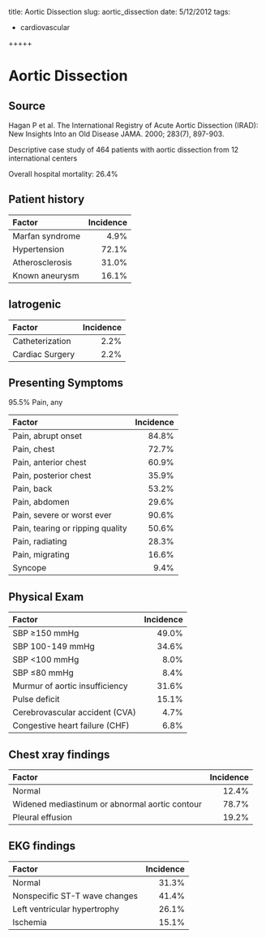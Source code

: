 title: Aortic Dissection
slug: aortic_dissection
date: 5/12/2012
tags:
 - cardiovascular

+++++

# Aortic Dissection
## Source
Hagan P et al. The International Registry of Acute Aortic Dissection (IRAD): New Insights Into an Old Disease JAMA. 2000; 283(7), 897-903.

Descriptive case study of 464 patients with aortic dissection from 12 international centers

Overall hospital mortality: 26.4%

## Patient history
Factor | Incidence
:-----|--------:
Marfan syndrome | 4.9%
Hypertension | 72.1%
Atherosclerosis | 31.0%
Known aneurysm | 16.1%



## Iatrogenic

Factor | Incidence
:-----|--------:
Catheterization | 2.2%
Cardiac Surgery | 2.2%

## Presenting Symptoms
95.5% Pain, any

Factor | Incidence
:-----|--------:
Pain, abrupt onset | 84.8%
Pain, chest | 72.7%
Pain, anterior chest | 60.9%
Pain, posterior chest | 35.9%
Pain, back | 53.2%
Pain, abdomen | 29.6%
Pain, severe or worst ever | 90.6%
Pain, tearing or ripping quality | 50.6%
Pain, radiating | 28.3%
Pain, migrating | 16.6%
Syncope | 9.4%

## Physical Exam

Factor | Incidence
:-----|--------:
SBP ≥150 mmHg | 49.0%
SBP 100-149 mmHg | 34.6%
SBP <100 mmHg | 8.0%
SBP ≤80 mmHg | 8.4%
Murmur of aortic insufficiency | 31.6%
Pulse deficit | 15.1%
Cerebrovascular accident (CVA) | 4.7% 
Congestive heart failure (CHF) | 6.8% 

## Chest xray findings

Factor | Incidence
:-----|--------:
Normal | 12.4%
Widened mediastinum or abnormal aortic contour | 78.7%
Pleural effusion | 19.2%

## EKG findings

Factor | Incidence
:-----|--------:
Normal | 31.3%
Nonspecific ST-T wave changes | 41.4%
Left ventricular hypertrophy | 26.1%
Ischemia | 15.1%